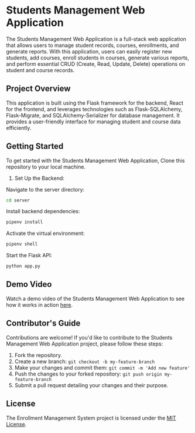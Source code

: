 # Students Management Web Application

The Students Management Web Application is a full-stack web application that allows users to manage student records, courses, enrollments, and generate reports. With this application, users can easily register new students, add courses, enroll students in courses, generate various reports, and perform essential CRUD (Create, Read, Update, Delete) operations on student and course records.


## Project Overview

This application is built using the Flask framework for the backend, React for the frontend, and leverages technologies such as Flask-SQLAlchemy, Flask-Migrate, and SQLAlchemy-Serializer for database management. It provides a user-friendly interface for managing student and course data efficiently.

## Getting Started

To get started with the Students Management Web Application, Clone this repository to your local machine.

1. Set Up the Backend:

Navigate to the server directory:
```bash
cd server
```

Install backend dependencies:
```bash
pipenv install
```

Activate the virtual environment:
```bash
pipenv shell
```

Start the Flask API:
```bash
python app.py
```


## Demo Video

Watch a demo video of the Students Management Web Application to see how it works in action [here](https://www.loom.com/share/c32925af2d2d488ca4d91c113021b57b).

## Contributor's Guide

Contributions are welcome! If you'd like to contribute to the Students Management Web Application project, please follow these steps:

1. Fork the repository.
2. Create a new branch: `git checkout -b my-feature-branch`
3. Make your changes and commit them: `git commit -m 'Add new feature'`
4. Push the changes to your forked repository: `git push origin my-feature-branch`
5. Submit a pull request detailing your changes and their purpose.


## License

The Enrollment Management System project is licensed under the [MIT License](https://choosealicense.com/licenses/mit/).


